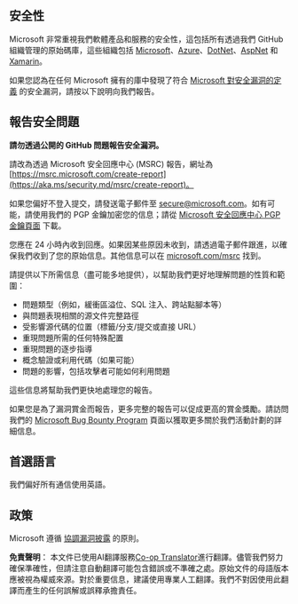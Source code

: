 <!--
CO_OP_TRANSLATOR_METADATA:
{
  "original_hash": "57f14126c1c6add76b3aef3844dfe4e3",
  "translation_date": "2025-05-17T05:38:33+00:00",
  "source_file": "SECURITY.md",
  "language_code": "hk"
}
-->
## 安全性

Microsoft 非常重視我們軟體產品和服務的安全性，這包括所有透過我們 GitHub 組織管理的原始碼庫，這些組織包括 [Microsoft](https://github.com/Microsoft)、[Azure](https://github.com/Azure)、[DotNet](https://github.com/dotnet)、[AspNet](https://github.com/aspnet) 和 [Xamarin](https://github.com/xamarin)。

如果您認為在任何 Microsoft 擁有的庫中發現了符合 [Microsoft 對安全漏洞的定義](https://aka.ms/security.md/definition) 的安全漏洞，請按以下說明向我們報告。

## 報告安全問題

**請勿透過公開的 GitHub 問題報告安全漏洞。**

請改為透過 Microsoft 安全回應中心 (MSRC) 報告，網址為 [https://msrc.microsoft.com/create-report](https://aka.ms/security.md/msrc/create-report)。

如果您偏好不登入提交，請發送電子郵件至 [secure@microsoft.com](mailto:secure@microsoft.com)。如有可能，請使用我們的 PGP 金鑰加密您的信息；請從 [Microsoft 安全回應中心 PGP 金鑰頁面](https://aka.ms/security.md/msrc/pgp) 下載。

您應在 24 小時內收到回應。如果因某些原因未收到，請透過電子郵件跟進，以確保我們收到了您的原始信息。其他信息可以在 [microsoft.com/msrc](https://www.microsoft.com/msrc) 找到。

請提供以下所需信息（盡可能多地提供），以幫助我們更好地理解問題的性質和範圍：

  * 問題類型（例如，緩衝區溢位、SQL 注入、跨站點腳本等）
  * 與問題表現相關的源文件完整路徑
  * 受影響源代碼的位置（標籤/分支/提交或直接 URL）
  * 重現問題所需的任何特殊配置
  * 重現問題的逐步指導
  * 概念驗證或利用代碼（如果可能）
  * 問題的影響，包括攻擊者可能如何利用問題

這些信息將幫助我們更快地處理您的報告。

如果您是為了漏洞賞金而報告，更多完整的報告可以促成更高的賞金獎勵。請訪問我們的 [Microsoft Bug Bounty Program](https://aka.ms/security.md/msrc/bounty) 頁面以獲取更多關於我們活動計劃的詳細信息。

## 首選語言

我們偏好所有通信使用英語。

## 政策

Microsoft 遵循 [協調漏洞披露](https://aka.ms/security.md/cvd) 的原則。

**免責聲明**：
本文件已使用AI翻譯服務[Co-op Translator](https://github.com/Azure/co-op-translator)進行翻譯。儘管我們努力確保準確性，但請注意自動翻譯可能包含錯誤或不準確之處。原始文件的母語版本應被視為權威來源。對於重要信息，建議使用專業人工翻譯。我們不對因使用此翻譯而產生的任何誤解或誤釋承擔責任。